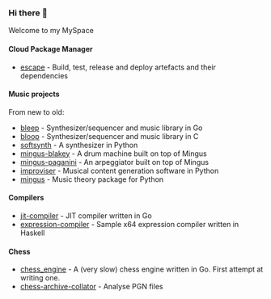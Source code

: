 ### Hi there 👋

Welcome to my MySpace

#### Cloud Package Manager

* [escape](https://github.com/ankyra/escape) - Build, test, release and deploy artefacts and their dependencies

#### Music projects

From new to old:

* [bleep](https://github.com/bspaans/bleep) - Synthesizer/sequencer and music library in Go
* [bloop](https://github.com/bspaans/bloop) - Synthesizer/sequencer and music library in C
* [softsynth](https://github.com/bspaans/python-softsynth) - A synthesizer in Python
* [mingus-blakey](https://github.com/bspaans/mingus-blakey) - A drum machine built on top of Mingus
* [mingus-paganini](https://github.com/bspaans/mingus-paganini) - An arpeggiator built on top of Mingus
* [improviser](https://github.com/bspaans/improviser) - Musical content generation software in Python 
* [mingus](https://github.com/bspaans/python-mingus) - Music theory package for Python

#### Compilers

* [jit-compiler](https://github.com/bspaans/jit-compiler) - JIT compiler written in Go
* [expression-compiler](https://github.com/bspaans/expression_compiler_x64) - Sample x64 expression compiler written in Haskell

#### Chess

* [chess_engine](https://github.com/bspaans/chess_engine) - A (very slow) chess engine written in Go. First attempt at writing one. 
* [chess-archive-collator](https://github.com/bspaans/chess-archive-collator) - Analyse PGN files
